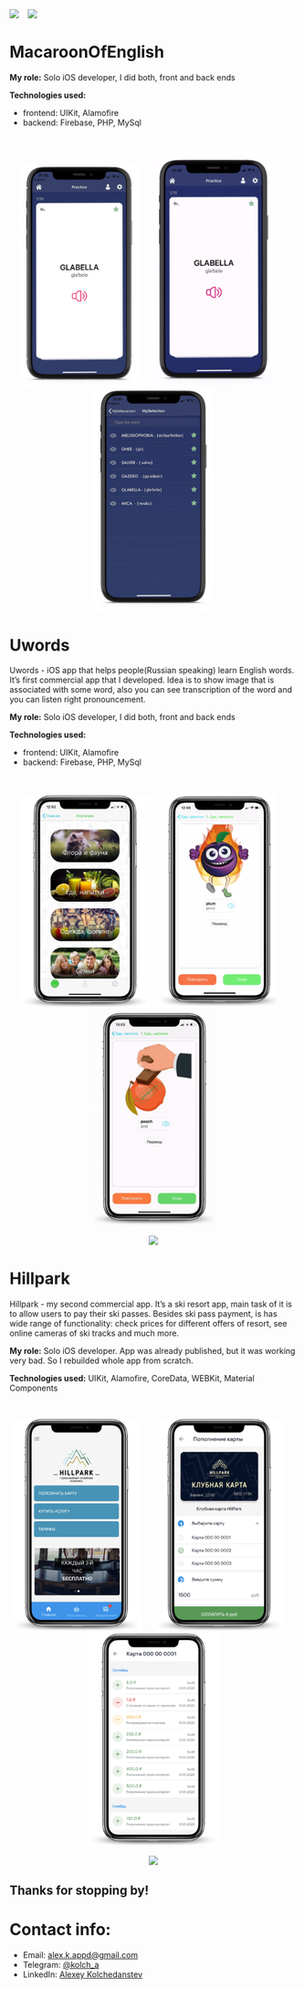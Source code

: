 <a href="https://t.me/kolch_a"><img src="https://img.shields.io/static/v1?label=telegram&message=@kolch_a&color=blue&style=for-the-badge&logo=telegram"></a>&nbsp;&nbsp;&nbsp; <a href="mailto:alex.k.appd@gmail.com"><img src="https://img.shields.io/static/v1?label=mail&message=alex.k.appd@gmail.com&color=red&style=for-the-badge&logo=gmail"></a>&nbsp;&nbsp;&nbsp;
  
  # MacaroonOfEnglish


**My role:** Solo iOS developer, I did both, front and back ends

**Technologies used:**
- frontend: UIKit, Alamofire
- backend: Firebase, PHP, MySql
 
 <br/>
<p align="center">
<img src="imgs/MoE/mainImg.png" width="210">&nbsp;&nbsp;&nbsp;&nbsp;&nbsp;<img src="imgs/MoE/main.gif" width="220">&nbsp;&nbsp;&nbsp;&nbsp;&nbsp;<img src="imgs/MoE/macaroonSaved.png" width="210">
</p>


 # Uwords
Uwords - iOS app that helps people(Russian speaking) learn English words. It’s  first commercial app that I developed. 
Idea is to show image that is associated with some word, also you can see transcription of the word and you can listen right pronouncement.

**My role:** Solo iOS developer, I did both, front and back ends

**Technologies used:**
- frontend: UIKit, Alamofire
- backend: Firebase, PHP, MySql
 
 <br/>
<p align="center">
<img src="imgs/uwords/categories.png" width="230">&nbsp;&nbsp;&nbsp;&nbsp;&nbsp;<img src="imgs/uwords/card.gif" width="200">&nbsp;&nbsp;&nbsp;&nbsp;&nbsp;<img src="imgs/uwords/cardsV.gif" width="210">
  <div align="center">
  <a href="https://apps.apple.com/ru/app/uwords/id1465451850?l=en"><image src="imgs/appStore.svg"></a>
  </div>
</p>


 # Hillpark
 Hillpark - my second commercial app. It’s a ski resort app, main task of it is to allow users to pay their ski passes. Besides ski pass payment, is has wide range of functionality: check prices for different offers of resort, see online cameras of ski tracks and much more.
 
 **My role:** Solo iOS developer. App was already published, but it was working very bad. So I rebuilded whole app from scratch. 

**Technologies used:** UIKit, Alamofire, CoreData, WEBKit, Material Components
 
 <br/>
<p align="center">
<img src="imgs/hillpark/main.png" width="230">&nbsp;&nbsp;&nbsp;&nbsp;&nbsp;<img src="imgs/hillpark/payment.png" width="230">&nbsp;&nbsp;&nbsp;&nbsp;&nbsp;<img src="imgs/hillpark/history.png" width="230">
  <div align="center">
  <a href="https://apps.apple.com/ru/app/hillpark/id1439173558?l=en"><image src="imgs/appStore.svg"></a>
  </div>
</p>


## Thanks for stopping by!

# Contact info:
- Email: <a href="mailto:alex.k.appd@gmail.com">alex.k.appd@gmail.com</a>
- Telegram: <a href="https://t.me/kolch_a">@kolch_a</a>
- LinkedIn: <a href="https://www.linkedin.com/in/alexey-kolchedanstev-4a19251a6">Alexey Kolchedanstev</a>
